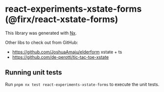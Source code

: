 # react-experiments-xstate-forms (@firx/react-xstate-forms)

This library was generated with [Nx](https://nx.dev).

Other libs to check out from GitHub:

- https://github.com/JoshuaAmaju/elderform xstate + ts
- https://github.com/de-perotti/tic-tac-toe-xstate

## Running unit tests

Run `pnpm nx test react-experiments-xstate-forms` to execute the unit tests.
